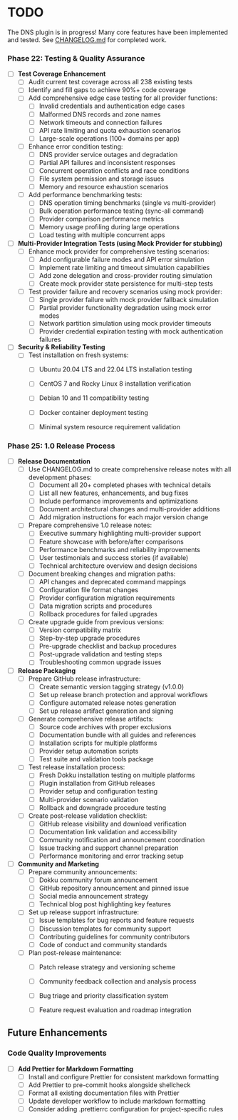 # TODO

The DNS plugin is in progress! Many core features have been implemented and tested. See [CHANGELOG.md](./CHANGELOG.md) for completed work.



### Phase 22: Testing & Quality Assurance

- [ ] **Test Coverage Enhancement**
  - [ ] Audit current test coverage across all 238 existing tests
  - [ ] Identify and fill gaps to achieve 90%+ code coverage
  - [ ] Add comprehensive edge case testing for all provider functions:
    - [ ] Invalid credentials and authentication edge cases
    - [ ] Malformed DNS records and zone names
    - [ ] Network timeouts and connection failures
    - [ ] API rate limiting and quota exhaustion scenarios
    - [ ] Large-scale operations (100+ domains per app)
  - [ ] Enhance error condition testing:
    - [ ] DNS provider service outages and degradation
    - [ ] Partial API failures and inconsistent responses
    - [ ] Concurrent operation conflicts and race conditions
    - [ ] File system permission and storage issues
    - [ ] Memory and resource exhaustion scenarios
  - [ ] Add performance benchmarking tests:
    - [ ] DNS operation timing benchmarks (single vs multi-provider)
    - [ ] Bulk operation performance testing (sync-all command)
    - [ ] Provider comparison performance metrics
    - [ ] Memory usage profiling during large operations
    - [ ] Load testing with multiple concurrent apps

- [ ] **Multi-Provider Integration Tests (using Mock Provider for stubbing)**
  - [ ] Enhance mock provider for comprehensive testing scenarios:
    - [ ] Add configurable failure modes and API error simulation
    - [ ] Implement rate limiting and timeout simulation capabilities
    - [ ] Add zone delegation and cross-provider routing simulation
    - [ ] Create mock provider state persistence for multi-step tests
  - [ ] Test provider failure and recovery scenarios using mock provider:
    - [ ] Single provider failure with mock provider fallback simulation
    - [ ] Partial provider functionality degradation using mock error modes
    - [ ] Network partition simulation using mock provider timeouts
    - [ ] Provider credential expiration testing with mock authentication failures

- [ ] **Security & Reliability Testing**
  - [ ] Test installation on fresh systems:
    - [ ] Ubuntu 20.04 LTS and 22.04 LTS installation testing
    - [ ] CentOS 7 and Rocky Linux 8 installation verification
    - [ ] Debian 10 and 11 compatibility testing
    - [ ] Docker container deployment testing
    - [ ] Minimal system resource requirement validation


### Phase 25: 1.0 Release Process

- [ ] **Release Documentation**
  - [ ] Use CHANGELOG.md to create comprehensive release notes with all development phases:
    - [ ] Document all 20+ completed phases with technical details
    - [ ] List all new features, enhancements, and bug fixes
    - [ ] Include performance improvements and optimizations
    - [ ] Document architectural changes and multi-provider additions
    - [ ] Add migration instructions for each major version change
  - [ ] Prepare comprehensive 1.0 release notes:
    - [ ] Executive summary highlighting multi-provider support
    - [ ] Feature showcase with before/after comparisons
    - [ ] Performance benchmarks and reliability improvements
    - [ ] User testimonials and success stories (if available)
    - [ ] Technical architecture overview and design decisions
  - [ ] Document breaking changes and migration paths:
    - [ ] API changes and deprecated command mappings
    - [ ] Configuration file format changes
    - [ ] Provider configuration migration requirements
    - [ ] Data migration scripts and procedures
    - [ ] Rollback procedures for failed upgrades
  - [ ] Create upgrade guide from previous versions:
    - [ ] Version compatibility matrix
    - [ ] Step-by-step upgrade procedures
    - [ ] Pre-upgrade checklist and backup procedures
    - [ ] Post-upgrade validation and testing steps
    - [ ] Troubleshooting common upgrade issues

- [ ] **Release Packaging**
  - [ ] Prepare GitHub release infrastructure:
    - [ ] Create semantic version tagging strategy (v1.0.0)
    - [ ] Set up release branch protection and approval workflows
    - [ ] Configure automated release notes generation
    - [ ] Set up release artifact generation and signing
  - [ ] Generate comprehensive release artifacts:
    - [ ] Source code archives with proper exclusions
    - [ ] Documentation bundle with all guides and references
    - [ ] Installation scripts for multiple platforms
    - [ ] Provider setup automation scripts
    - [ ] Test suite and validation tools package
  - [ ] Test release installation process:
    - [ ] Fresh Dokku installation testing on multiple platforms
    - [ ] Plugin installation from GitHub releases
    - [ ] Provider setup and configuration testing
    - [ ] Multi-provider scenario validation
    - [ ] Rollback and downgrade procedure testing
  - [ ] Create post-release validation checklist:
    - [ ] GitHub release visibility and download verification
    - [ ] Documentation link validation and accessibility
    - [ ] Community notification and announcement coordination
    - [ ] Issue tracking and support channel preparation
    - [ ] Performance monitoring and error tracking setup

- [ ] **Community and Marketing**
  - [ ] Prepare community announcements:
    - [ ] Dokku community forum announcement
    - [ ] GitHub repository announcement and pinned issue
    - [ ] Social media announcement strategy
    - [ ] Technical blog post highlighting key features
  - [ ] Set up release support infrastructure:
    - [ ] Issue templates for bug reports and feature requests
    - [ ] Discussion templates for community support
    - [ ] Contributing guidelines for community contributors
    - [ ] Code of conduct and community standards
  - [ ] Plan post-release maintenance:
    - [ ] Patch release strategy and versioning scheme
    - [ ] Community feedback collection and analysis process
    - [ ] Bug triage and priority classification system
    - [ ] Feature request evaluation and roadmap integration


## Future Enhancements

### Code Quality Improvements
- [ ] **Add Prettier for Markdown Formatting**
  - [ ] Install and configure Prettier for consistent markdown formatting
  - [ ] Add Prettier to pre-commit hooks alongside shellcheck
  - [ ] Format all existing documentation files with Prettier
  - [ ] Update developer workflow to include markdown formatting
  - [ ] Consider adding .prettierrc configuration for project-specific rules
